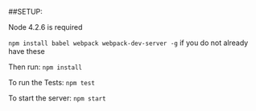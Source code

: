 ##SETUP:

Node 4.2.6 is required

`npm install babel webpack webpack-dev-server -g` if you do not already have these

Then run:
`npm install`

To run the Tests:
`npm test`

To start the server:
`npm start`
